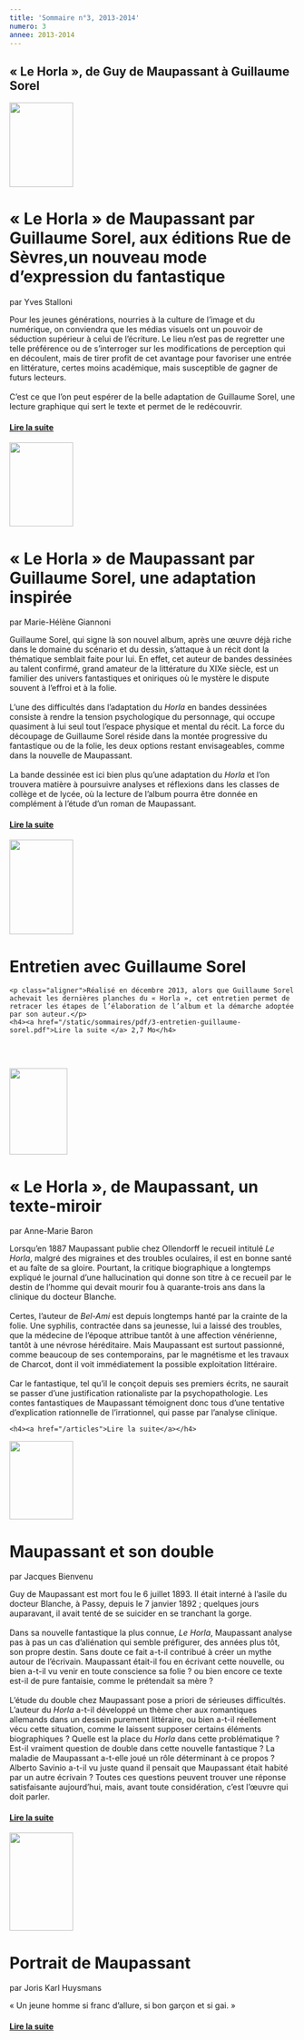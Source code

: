 ```yaml
---
title: 'Sommaire n°3, 2013-2014'
numero: 3
annee: 2013-2014
---
```

  
<h2 class="bleu">« Le Horla », de Guy de Maupassant à Guillaume Sorel</h2>

<div class="article">
<img src="/pages/static/sommaires/images/1-guillaume-sorel-le-horla.jpg" width="112" height="149" class="image" />
<h1>« Le Horla » de Maupassant par Guillaume Sorel, aux éditions Rue de Sèvres,un nouveau mode d’expression du fantastique</h1>
<p>par Yves Stalloni</p>
<p class="aligner">Pour les jeunes générations, nourries à la culture de l’image et du numérique, on conviendra que les médias visuels ont un pouvoir de séduction supérieur à celui de l’écriture. Le lieu n’est pas de regretter une telle préférence ou de s’interroger sur les modifications de perception qui en découlent, mais de tirer profit de cet avantage pour favoriser une entrée en littérature, certes moins académique, mais susceptible de gagner de futurs lecteurs. <br /><br />
C’est ce que l’on peut espérer de la belle adaptation de Guillaume Sorel, une lecture graphique qui sert le texte et permet de le redécouvrir.</p>

<h4><a href="/articles">Lire la suite </a></h4>
</div>

<div class="article">
  <div class="article"> <img src="/pages/static/sommaires/images/2-guillaume-sorel-le-horla.jpg" width="112" height="148" class="image" />
    <h1>« Le Horla » de Maupassant par Guillaume Sorel, une adaptation inspirée</h1>
    <p>par Marie-Hélène Giannoni</p>
    <p class="aligner">Guillaume Sorel, qui signe là son nouvel album, après une œuvre déjà riche dans le domaine du scénario et du dessin, s’attaque à un récit dont la thématique semblait faite pour lui. En effet, cet auteur de bandes dessinées au talent confirmé, grand amateur de la littérature du XIXe siècle, est un familier des univers fantastiques et oniriques où le mystère le dispute souvent à l’effroi et à la folie.<br /><br />
L’une des difficultés dans l’adaptation du <em>Horla</em> en bandes dessinées consiste à rendre la tension psychologique du personnage, qui occupe quasiment à lui seul tout l’espace physique et mental du récit.
La force du découpage de Guillaume Sorel réside dans la montée progressive du fantastique ou de la folie, les deux options restant envisageables, comme dans la nouvelle de Maupassant.<br /><br />
La bande dessinée est ici bien plus qu’une adaptation du <em>Horla</em> et l’on trouvera matière à poursuivre analyses et réflexions dans les classes de collège et de lycée, où la lecture de l’album pourra être donnée en complément à l’étude d’un roman de Maupassant.</p>
    <h4><a href="/articles">Lire la suite</a></h4>
  </div>
</div>
<div class="article" style="margin-bottom: 60px;">
	<img src="/pages/static/sommaires/images/3-guillaume-sorel-isabelle-franciosa.jpg" width="112" height="167" class="image" />
	<h1>Entretien avec Guillaume Sorel</h1>
	
    <p class="aligner">Réalisé en décembre 2013, alors que Guillaume Sorel achevait les dernières planches du « Horla », cet entretien permet de retracer les étapes de l’élaboration de l’album et la démarche adoptée par son auteur.</p>
	<h4><a href="/static/sommaires/pdf/3-entretien-guillaume-sorel.pdf">Lire la suite </a> 2,7 Mo</h4>
</div>
<div class="article"> 
	<img src="/pages/static/sommaires/images/4-le-horla-julian-demazy.jpg" width="102" height="152" class="image" />
	<h1>« Le Horla », de Maupassant, un texte-miroir</h1>
	<p>par Anne-Marie Baron</p>
	<p class="aligner">Lorsqu’en 1887 Maupassant publie chez Ollendorff le recueil intitulé <em>Le Horla</em>, malgré des migraines et des troubles oculaires, il est en bonne santé et au faîte de sa gloire. Pourtant, la critique biographique a longtemps expliqué le journal d’une hallucination qui donne son titre à ce recueil par le destin de l’homme qui devait mourir fou à quarante-trois ans dans la clinique du docteur Blanche.<br /><br />
Certes, l’auteur de <em>Bel-Ami</em> est depuis longtemps hanté par la crainte de la folie. Une syphilis, contractée dans sa jeunesse, lui a laissé des troubles, que la médecine de l’époque attribue tantôt à une affection vénérienne, tantôt à une névrose héréditaire. Mais Maupassant est surtout passionné, comme beaucoup de ses contemporains, par le magnétisme et les travaux de Charcot, dont il voit immédiatement la possible exploitation littéraire. <br /><br />
Car le fantastique, tel qu’il le conçoit depuis ses premiers écrits, ne saurait se passer d’une justification rationaliste par la psychopathologie. Les contes fantastiques de Maupassant témoignent donc tous d’une tentative d’explication rationnelle de l’irrationnel, qui passe par l’analyse clinique.</p> 

	<h4><a href="/articles">Lire la suite</a></h4>
</div>

<div class="article"> 
	<img src="/pages/static/sommaires/images/5-maupassant-perrin.jpg" width="112" height="138" class="image" />
	<h1>Maupassant et son double</h1>
	<p>par Jacques Bienvenu</p>
	<p class="aligner">Guy de Maupassant est mort fou le 6 juillet 1893. Il était interné à l’asile du docteur Blanche, à Passy, depuis le 7 janvier 1892 ; quelques jours auparavant, il avait tenté de se suicider en se tranchant la gorge.<br /><br />
Dans sa nouvelle fantastique la plus connue, <em>Le Horla</em>, Maupassant analyse pas à pas un cas d’aliénation qui semble préfigurer, des années plus tôt, son propre destin. Sans doute ce fait a-t-il contribué à créer un mythe autour de l’écrivain. Maupassant était-il fou en écrivant cette nouvelle, ou bien a-t-il vu venir en toute conscience sa folie ? ou bien encore ce texte est-il de pure fantaisie, comme le prétendait sa mère ?<br /><br />
L’étude du double chez Maupassant pose a priori de sérieuses difficultés. L’auteur du <em>Horla</em> a-t-il développé un thème cher aux romantiques allemands dans un dessein purement littéraire, ou bien a-t-il réellement vécu cette situation, comme le laissent supposer certains éléments biographiques ? Quelle est la place du <em>Horla</em> dans cette problématique ? Est-il vraiment question de double dans cette nouvelle fantastique ? La maladie de Maupassant a-t-elle joué un rôle déterminant à ce propos ? Alberto Savinio a-t-il vu juste quand il pensait que Maupassant était habité par un autre écrivain ?
Toutes ces questions peuvent trouver une réponse satisfaisante aujourd’hui, mais, avant toute considération, c’est l’œuvre qui doit parler.</p>
	<h4><a href="/articles">Lire la suite</a></h4>
</div>

<div class="article" style="margin-bottom: 60px;"> 
	<img src="/pages/static/sommaires/images/6-maupassant-raoul-verlet-cr.jpg" width="112" height="173" class="image" />
	<h1>Portrait de Maupassant </h1>
	<p>par Joris Karl Huysmans</p>
	<p class="aligner">« Un jeune homme si franc d’allure, si bon garçon et si gai. »</p>
	<h4><a href="/articles">Lire la suite</a></h4>
</div>
